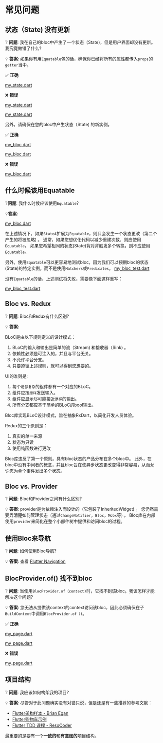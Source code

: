 # 常见问题

## 状态（State) 没有更新

❔ **问题**: 我在自己的bloc中产生了一个状态（State)，但是用户界面却没有更新。我究竟做错了什么?

💡 **答案**: 如果你有用`Equatable`包的话，确保你已经将所有的属性都传入`props`的`getter`当中。

✅ **正确**

[my_state.dart](../_snippets/faqs/state_not_updating_good_1.dart.md ':include')

❌ **错误**

[my_state.dart](../_snippets/faqs/state_not_updating_bad_1.dart.md ':include')

[my_state.dart](../_snippets/faqs/state_not_updating_bad_2.dart.md ':include')

另外，请确保在您的bloc中产生状态（State) 的新实例。

✅ **正确**

[my_bloc.dart](../_snippets/faqs/state_not_updating_good_2.dart.md ':include')

[my_bloc.dart](../_snippets/faqs/state_not_updating_good_3.dart.md ':include')

❌ **错误**

[my_bloc.dart](../_snippets/faqs/state_not_updating_bad_3.dart.md ':include')

## 什么时候该用Equatable

❔**问题**: 我什么时候应该使用`Equatable`?

💡**答案**:

[my_bloc.dart](../_snippets/faqs/equatable_yield.dart.md ':include')

在上述情况下，如果`StateA`扩展为`Equatable`，则只会发生一个状态更改（第二个产生的将被忽略) 。
通常，如果您想优化代码以减少重建次数，则应使用`Equatable`。
如果您希望相同的状态(State)背对背触发多个转换，则不应使用`Equatable`。

另外，使用`Equatable`可以更容易地测试bloc，因为我们可以预期bloc的状态(State)的特定实例，而不是使用`Matchers`或`Predicates`。
[my_bloc_test.dart](../_snippets/faqs/equatable_bloc_test.dart.md ':include')

没有`Equatable`的话，上述测试将失败，需要像下面这样重写：

[my_bloc_test.dart](../_snippets/faqs/without_equatable_bloc_test.dart.md ':include')

## Bloc vs. Redux

❔ **问题**: Bloc和Redux有什么区别?

💡 **答案**:

BLoC是由以下规则定义的设计模式：

1. BLoC的输入和输出是简单的流（Stream) 和接收器（Sink) 。
2. 依赖性必须是可注入的，并且与平台无关。
3. 不允许平台分支。
4. 只要遵循上述规则，就可以得到您想要的。

UI的准则是:

1. 每个`足够复杂`的组件都有一个对应的BLoC。
2. 组件应按`原样`发送输入。
3. 组件应显示尽可能接近`原样`的输出。
4. 所有分支都应基于简单的BLoC的bool输出。

Bloc库实现BLoC设计模式，旨在抽象RxDart，以简化开发人员体验。

Redux的三个原则是：

1. 真实的单一来源
2. 状态为只读
3. 使用纯函数进行更改

Bloc库违反了第一个原则。具有bloc状态的产品分布在多个bloc中。
此外，在bloc中没有中间者的概念，并且bloc旨在使异步状态更改变得非常容易，从而允许您为单个事件发出多个状态。

## Bloc vs. Provider

❔ **问题**: Bloc和Provider之间有什么区别?

💡 **答案**: provider是为依赖注入而设计的（它包装了InheritedWidget) 。
您仍然需要弄清楚如何管理状态（通过`ChangeNotifier`，`Bloc`，`Mobx`等) 。
Bloc库在内部使用`provider`来简化在整个小部件树中提供和访问bloc的过程。

## 使用Bloc来导航

❔ **问题**: 如何使用Bloc导航?

💡 **答案**: 查看 [Flutter Navigation](recipesflutternavigation.md)

## BlocProvider.of() 找不到bloc

❔ **问题**: 当使用`BlocProvider.of（context)`时，它找不到该bloc。我该怎样才能解决这个问题?

💡 **答案**: 您无法从提供该context的context访问该bloc，因此必须确保在子`BuildContext`中调用`BlocProvider.of（)`。

✅ **正确**

[my_page.dart](../_snippets/faqs/bloc_provider_good_1.dart.md ':include')

[my_page.dart](../_snippets/faqs/bloc_provider_good_2.dart.md ':include')

❌ **错误**

[my_page.dart](../_snippets/faqs/bloc_provider_bad_1.dart.md ':include')

## 项目结构

❔ **问题**: 我应该如何构架我的项目?

💡 **答案**: 尽管对于此问题确实没有对错只说，但是还是有一些推荐的参考文献：

- [Flutter架构样本 - Brian Egan](https://github.com/brianegan/flutter_architecture_samples/tree/master/bloc_library)
- [Flutter购物车示例](https://github.com/felangel/bloc/tree/master/examples/flutter_shopping_cart)
- [Flutter TDD 课程 - ResoCoder](https://github.com/ResoCoder/flutter-tdd-clean-architecture-course)

最重要的是要有一个**一致的**和**有意图的**项目结构。
